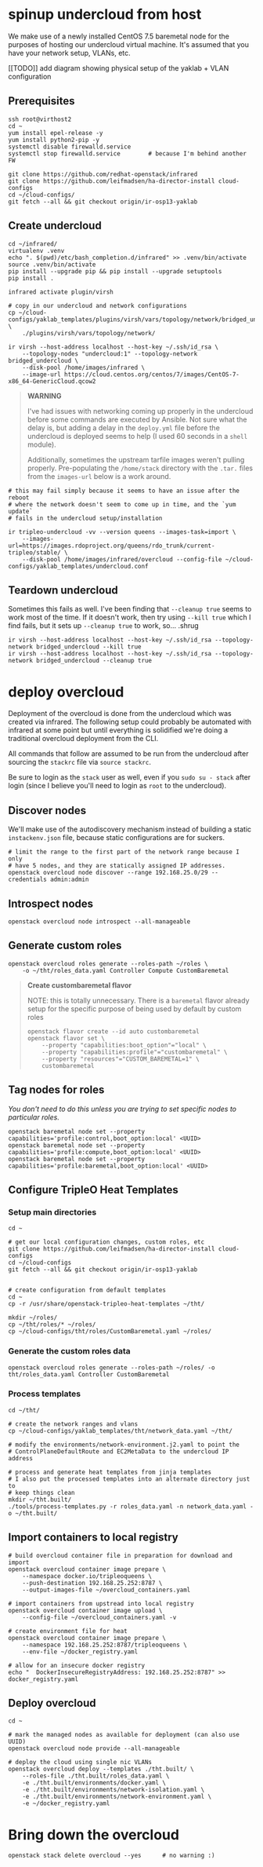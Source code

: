 # spinup undercloud from host

We make use of a newly installed CentOS 7.5 baremetal node for the purposes of
hosting our undercloud virtual machine. It's assumed that you have your network
setup, VLANs, etc.

[[TODO]] add diagram showing physical setup of the yaklab + VLAN configuration

## Prerequisites

    ssh root@virthost2
    cd ~
    yum install epel-release -y
    yum install python2-pip -y
    systemctl disable firewalld.service
    systemctl stop firewalld.service        # because I'm behind another FW

    git clone https://github.com/redhat-openstack/infrared
    git clone https://github.com/leifmadsen/ha-director-install cloud-configs
    cd ~/cloud-configs/
    git fetch --all && git checkout origin/ir-osp13-yaklab

## Create undercloud

    cd ~/infrared/
    virtualenv .venv
    echo ". $(pwd)/etc/bash_completion.d/infrared" >> .venv/bin/activate
    source .venv/bin/activate
    pip install --upgrade pip && pip install --upgrade setuptools
    pip install .

    infrared activate plugin/virsh

    # copy in our undercloud and network configurations
    cp ~/cloud-configs/yaklab_templates/plugins/virsh/vars/topology/network/bridged_undercloud.yml \
        ./plugins/virsh/vars/topology/network/

    ir virsh --host-address localhost --host-key ~/.ssh/id_rsa \
        --topology-nodes "undercloud:1" --topology-network bridged_undercloud \
        --disk-pool /home/images/infrared \
        --image-url https://cloud.centos.org/centos/7/images/CentOS-7-x86_64-GenericCloud.qcow2

> **WARNING**
>
> I've had issues with networking coming up properly in the undercloud before
> some commands are executed by Ansible. Not sure what the delay is, but adding
> a delay in the `deploy.yml` file before the undercloud is deployed seems to
> help (I used 60 seconds in a `shell` module).
>
> Additionally, sometimes the upstream tarfile images weren't pulling properly.
> Pre-populating the `/home/stack` directory with the `.tar.` files from the
> `images-url` below is a work around.

    # this may fail simply because it seems to have an issue after the reboot
    # where the network doesn't seem to come up in time, and the `yum update`
    # fails in the undercloud setup/installation

    ir tripleo-undercloud -vv --version queens --images-task=import \
        --images-url=https://images.rdoproject.org/queens/rdo_trunk/current-tripleo/stable/ \
        --disk-pool /home/images/infrared/overcloud --config-file ~/cloud-configs/yaklab_templates/undercloud.conf

## Teardown undercloud

Sometimes this fails as well. I've been finding that `--cleanup true` seems to
work most of the time. If it doesn't work, then try using `--kill true` which I
find fails, but it sets up `--cleanup true` to work, so... .shrug

    ir virsh --host-address localhost --host-key ~/.ssh/id_rsa --topology-network bridged_undercloud --kill true
    ir virsh --host-address localhost --host-key ~/.ssh/id_rsa --topology-network bridged_undercloud --cleanup true

# deploy overcloud

Deployment of the overcloud is done from the undercloud which was created via
infrared. The following setup could probably be automated with infrared at some
point but until everything is solidified we're doing a traditional overcloud
deployment from the CLI.

All commands that follow are assumed to be run from the undercloud after
sourcing the `stackrc` file via `source stackrc`.

Be sure to login as the `stack` user as well, even if you `sudo su - stack`
after login (since I believe you'll need to login as `root` to the undercloud).

## Discover nodes

We'll make use of the autodiscovery mechanism instead of building a static
`instackenv.json` file, because static configurations are for suckers.

    # limit the range to the first part of the network range because I only
    # have 5 nodes, and they are statically assigned IP addresses.
    openstack overcloud node discover --range 192.168.25.0/29 --credentials admin:admin

## Introspect nodes

    openstack overcloud node introspect --all-manageable

## Generate custom roles


    openstack overcloud roles generate --roles-path ~/roles \
        -o ~/tht/roles_data.yaml Controller Compute CustomBaremetal

> **Create custombaremetal flavor**
>
> NOTE: this is totally unnecessary. There is a `baremetal` flavor already
>       setup for the specific purpose of being used by default by custom roles
>
>     openstack flavor create --id auto custombaremetal
>     openstack flavor set \
>         --property "capabilities:boot_option"="local" \
>         --property "capabilities:profile"="custombaremetal" \
>         --property "resources"="CUSTOM_BAREMETAL=1" \
>         custombaremetal

## Tag nodes for roles

_You don't need to do this unless you are trying to set specific nodes to
particular roles._

    openstack baremetal node set --property capabilities='profile:control,boot_option:local' <UUID>
    openstack baremetal node set --property capabilities='profile:compute,boot_option:local' <UUID>
    openstack baremetal node set --property capabilities='profile:baremetal,boot_option:local' <UUID>

## Configure TripleO Heat Templates

### Setup main directories

    cd ~

    # get our local configuration changes, custom roles, etc
    git clone https://github.com/leifmadsen/ha-director-install cloud-configs
    cd ~/cloud-configs
    git fetch --all && git checkout origin/ir-osp13-yaklab


    # create configuration from default templates
    cd ~
    cp -r /usr/share/openstack-tripleo-heat-templates ~/tht/

    mkdir ~/roles/
    cp ~/tht/roles/* ~/roles/
    cp ~/cloud-configs/tht/roles/CustomBaremetal.yaml ~/roles/

### Generate the custom roles data

    openstack overcloud roles generate --roles-path ~/roles/ -o tht/roles_data.yaml Controller CustomBaremetal

### Process templates

    cd ~/tht/

    # create the network ranges and vlans
    cp ~/cloud-configs/yaklab_templates/tht/network_data.yaml ~/tht/

    # modify the environments/network-environment.j2.yaml to point the
    # ControlPlaneDefaultRoute and EC2MetaData to the undercloud IP address

    # process and generate heat templates from jinja templates
    # I also put the processed templates into an alternate directory just to
    # keep things clean
    mkdir ~/tht.built/
    ./tools/process-templates.py -r roles_data.yaml -n network_data.yaml -o ~/tht.built/

## Import containers to local registry

    # build overcloud container file in preparation for download and import
    openstack overcloud container image prepare \
        --namespace docker.io/tripleoqueens \
        --push-destination 192.168.25.252:8787 \
        --output-images-file ~/overcloud_containers.yaml

    # import containers from upstread into local registry
    openstack overcloud container image upload \
        --config-file ~/overcloud_containers.yaml -v

    # create environment file for heat
    openstack overcloud container image prepare \
        --namespace 192.168.25.252:8787/tripleoqueens \
        --env-file ~/docker_registry.yaml

    # allow for an insecure docker registry
    echo "  DockerInsecureRegistryAddress: 192.168.25.252:8787" >> docker_registry.yaml

## Deploy overcloud

    cd ~

    # mark the managed nodes as available for deployment (can also use UUID)
    openstack overcloud node provide --all-manageable

    # deploy the cloud using single nic VLANs
    openstack overcloud deploy --templates ./tht.built/ \
        --roles-file ./tht.built/roles_data.yaml \
        -e ./tht.built/environments/docker.yaml \
        -e ./tht.built/environments/network-isolation.yaml \
        -e ./tht.built/environments/network-environment.yaml \
        -e ~/docker_registry.yaml

# Bring down the overcloud

    openstack stack delete overcloud --yes      # no warning :)
